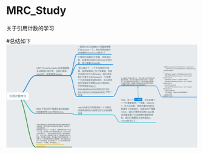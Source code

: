 # MRC_Study
关于引用计数的学习

#总结如下![](https://github.com/hwzss/MRC_Study/blob/master/%E5%BC%95%E7%94%A8%E8%AE%A1%E6%95%B0%E5%AD%A6%E4%B9%A0.png)
